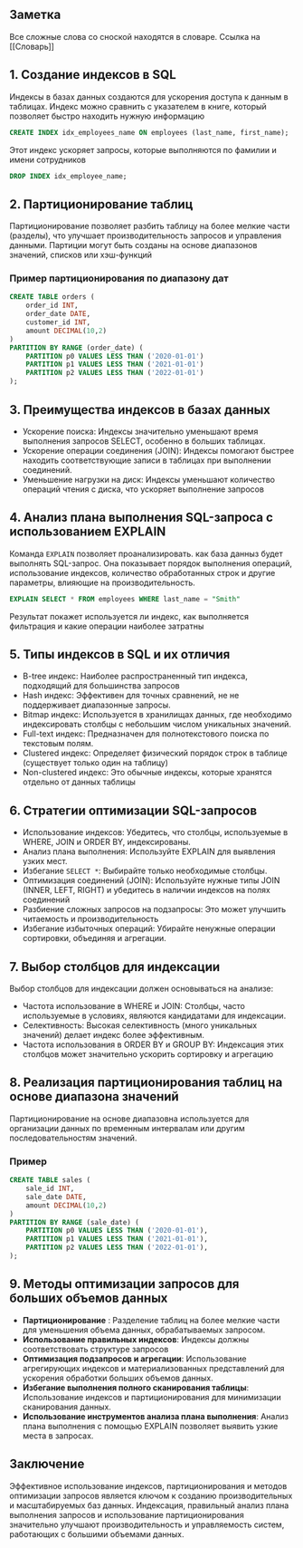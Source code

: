 ## Заметка
Все сложные слова со сноской находятся в словаре. Ссылка на [[Словарь]]

## 1. Создание индексов в SQL
Индексы в базах данных создаются для ускорения доступа к данным в таблицах. Индекс можно сравнить с указателем в книге, который позволяет быстро находить нужную информацию
```SQL
CREATE INDEX idx_employees_name ON employees (last_name, first_name);
```
Этот индекс ускоряет запросы, которые выполняются по фамилии и имени сотрудников
```SQL
DROP INDEX idx_employee_name;
```
## 2. Партиционирование таблиц
Партиционирование позволяет разбить таблицу на более мелкие части (разделы), что улучшает производительность запросов и управления данными. Партиции могут быть созданы на основе диапазонов значений, списков или хэш-функций
### Пример партиционирования по диапазону дат
```SQL
CREATE TABLE orders (
	order_id INT,
	order_date DATE,
	customer_id INT,
	amount DECIMAL(10,2)
)
PARTITION BY RANGE (order_date) (
	PARTITION p0 VALUES LESS THAN ('2020-01-01')
	PARTITION p1 VALUES LESS THAN ('2021-01-01')
	PARTITION p2 VALUES LESS THAN ('2022-01-01')
);
```
## 3. Преимущества индексов в базах данных
+ Ускорение поиска: Индексы значительно уменьшают время выполнения запросов SELECT, особенно в больших таблицах.
+ Ускорение операции соединения (JOIN): Индексы помогают быстрее находить соответствующие записи в таблицах при выполнении соединений. 
+ Уменьшение нагрузки на диск: Индексы уменьшают количество операций чтения с диска, что ускоряет выполнение запросов

## 4. Анализ плана выполнения SQL-запроса с использованием EXPLAIN 
Команда `EXPLAIN` позволяет проанализировать. как база данныз будет выполнять SQL-запрос. Она показывает порядок выполнения операций, использование индексов, количество обработанных строк и другие параметры, влияющие на производительность.
```SQL
EXPLAIN SELECT * FROM employees WHERE last_name = "Smith"
```
Результат покажет используется ли индекс, как выполняется фильтрация и какие операции наиболее затратны
## 5. Типы индексов в SQL и их отличия
+ B-tree индекс: Наиболее распространенный тип индекса, подходящий для большинства запросов
+ Hash индекс: Эффективен для точных сравнений, не не поддерживает диапазонные запросы.
+ Bitmap индекс: Используется в хранилищах данных, где необходимо индексировать столбцы с небольшим числом уникальных значений. 
+ Full-text индекс: Предназначен для полнотекстового поиска по текстовым полям.
+ Clustered индекс: Определяет физический порядок строк в таблице (существует только один на таблицу) 
+ Non-clustered индекс: Это обычные индексы, которые хранятся отдельно от данных таблицы

## 6. Стратегии оптимизации SQL-запросов
+ Использование индексов: Убедитесь, что столбцы, используемые в WHERE, JOIN и ORDER BY, индексированы.
+ Анализ плана выполнения: Используйте EXPLAIN для выявления узких мест. 
+ Избегание `SELECT *`: Выбирайте только необходимые столбцы.
+ Оптимизация соединений (JOIN): Используйте нужные типы JOIN (INNER, LEFT, RIGHT) и убедитесь в наличии индексов на полях соединений
+ Разбиение сложных запросов на подзапросы: Это может улучшить читаемость и производительность
+ Избегание избыточных операций: Убирайте ненужные операции сортировки, объединяя и агрегации.

## 7. Выбор столбцов для индексации
Выбор столбцов для индексации должен основываться на анализе:
+ Частота использование в WHERE и JOIN: Столбцы, часто используемые в условиях, являются кандидатами для индексации.
+ Селективность: Высокая селективность (много уникальных значений) делает индекс более эффективным.
+ Частота использования в ORDER BY и GROUP BY: Индексация этих столбцов может значительно ускорить сортировку и агрегацию

## 8. Реализация партиционирования таблиц на основе диапазона значений
Партиционирование на основе диапазовна используется для организации данных по временным интервалам или другим последовательностям значений.
### Пример
```SQL
CREATE TABLE sales (
	sale_id INT,
	sale_date DATE, 
	amount DECIMAL(10,2)
)
PARTITION BY RANGE (sale_date) (
	PARTITION p0 VALUES LESS THAN ('2020-01-01'),
	PARTITION p1 VALUES LESS THAN ('2021-01-01'),
	PARTITION p2 VALUES LESS THAN ('2022-01-01'),
);
```
## 9. Методы оптимизации запросов для больших объемов данных
+ **Партиционирование** : Разделение таблиц на более мелкие части для уменьшения объема данных, обрабатываемых запросом.
+ **Использование правильных индексов**: Индексы должны соответствовать структуре запросов
+ **Оптимизация подзапросов и агрегации**: Использование агрегирующих индексов и материализованных представлений для ускорения обработки больших объемов данных.
+ **Избегание выполнения полного сканирования таблицы**: Использование индексов и партиционирования для минимизации сканирования данных.
+ **Использование инструментов анализа плана выполнения**: Анализ плана выполнения с помощью EXPLAIN позволяет выявить узкие места в запросах.


## Заключение
Эффективное использование индексов, партиционирования и методов оптимизации запросов является ключом к созданию производительных и масштабируемых баз данных. Индексация, правильный анализ плана выполнения запросов и использование партиционирования значительно улучшают производительность и управляемость систем, работающих с большими объемами данных.